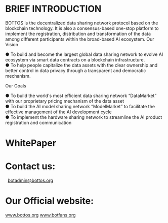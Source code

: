 # BRIEF INTRODUCTION
BOTTOS is the decentralized data sharing network protocol based on the blockchain technology. It is also a consensus-based one-stop platform to implement the registration, distribution and transformation of the data among different participants within the broad-based AI ecosystem.
 Our Vision
 
● To build and become the largest global data sharing network to evolve AI ecosystem via smart data contracts on a blockchain infrastructure.  
● To help people capitalize the data assets with the clear ownership and better control in data privacy through a transparent and democratic mechanism.

Our Goals

● To build the world's most efficient data sharing network “DataMarket” with our proprietary pricing mechanism of the data asset  
● To build the AI model sharing network “ModelMarket” to facilitate the effective management of the AI development cycle  
● To implement the hardware sharing network to streamline the AI product registration and communication

# WhitePaper
  

# Contact us:
   botadmin@bottos.org
   
# Our Official website:
   www.bottos.org
   www.botfans.org

